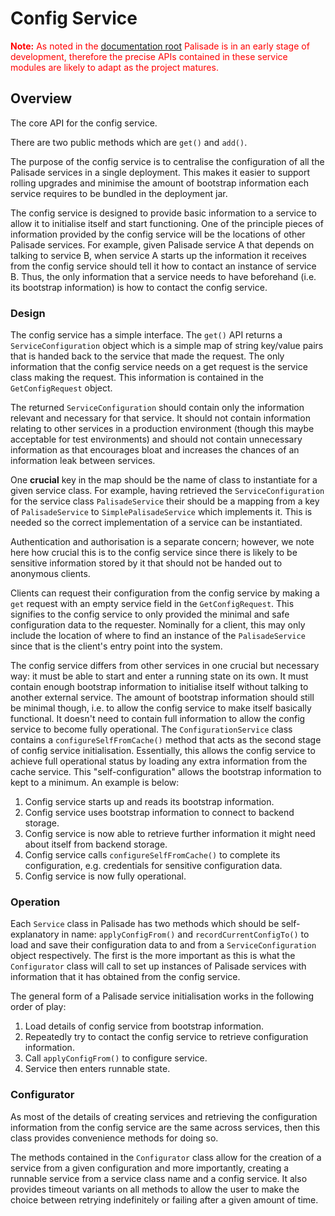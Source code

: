 # Config Service

<span style="color:red">**Note:** As noted in the [documentation root](../../README.md) Palisade is in an early stage of development, therefore the precise APIs contained in these service modules are likely to adapt as the project matures.</span>

## Overview

The core API for the config service.

There are two public methods which are `get()` and `add()`.

The purpose of the config service is to centralise the configuration of all the 
Palisade services in a single deployment. This makes it easier to support rolling 
upgrades and minimise the amount of bootstrap information each service requires 
to be bundled in the deployment jar.

The config service is designed to provide basic information to a service to allow it to initialise
itself and start functioning. One of the principle pieces of information provided by the config
service will be the locations of other Palisade services. For example, given Palisade service A
that depends on talking to service B, when service A starts up the information it receives from
the config service should tell it how to contact an instance of service B. Thus, the only information
that a service needs to have beforehand (i.e. its bootstrap information) is how to contact the
config service.

### Design

The config service has a simple interface. The `get()` API returns a `ServiceConfiguration` object
which is a simple map of string key/value pairs that is handed back to the service that made the request.
The only information that the config service needs on a get request is the service class making the
request. This information is contained in the `GetConfigRequest` object.

The returned `ServiceConfiguration` should contain only the information relevant and necessary for
that service. It should not contain information relating to other services in a production environment
(though this maybe acceptable for test environments) and should not contain unnecessary information
as that encourages bloat and increases the chances of an information leak between services.

One **crucial** key in the map should be the name of class to instantiate for a given service
class. For example, having retrieved the `ServiceConfiguration` for the service class `PalisadeService`
their should be a mapping from a key of `PalisadeService` to `SimplePalisadeService` which implements
it. This is needed so the correct implementation of a service can be instantiated.


Authentication and authorisation is a separate concern; however, we note here how crucial this is
to the config service since there is likely to be sensitive information stored by it that should
not be handed out to anonymous clients.

Clients can request their configuration from the config service by making a `get` request with
an empty service field in the `GetConfigRequest`. This signifies to the config service to only
provided the minimal and safe configuration data to the requester. Nominally for a client,
this may only include the location of where to find an instance of the `PalisadeService` since
that is the client's entry point into the system.

The config service differs from other services in one crucial but necessary way: it must be able
to start and enter a running state on its own. It must contain enough bootstrap information to
initialise itself without talking to another external service. The amount of bootstrap information
should still be minimal though, i.e. to allow the config service to make itself basically functional.
It doesn't need to contain full information to allow the config service to become fully operational.
The `ConfigurationService` class contains a `configureSelfFromCache()` method that acts as the second
stage of config service initialisation. Essentially, this allows the config service to achieve full
operational status by loading any extra information from the cache service. This "self-configuration"
allows the bootstrap information to kept to a minimum. An example is below:

1. Config service starts up and reads its bootstrap information.
2. Config service uses bootstrap information to connect to backend storage.
3. Config service is now able to retrieve further information it might need about itself from
backend  storage.
4. Config service calls `configureSelfFromCache()` to complete its configuration, e.g. credentials
for sensitive configuration data.
5. Config service is now fully operational.

### Operation

Each `Service` class in Palisade has two methods which should be self-explanatory in name:
`applyConfigFrom()` and `recordCurrentConfigTo()` to load and save their configuration data to and
from a `ServiceConfiguration` object respectively. The first is the more important as this is what
the `Configurator` class will call to set up instances of Palisade services with information that it
has obtained from the config service.

The general form of a Palisade service initialisation works in the following order of play:

1. Load details of config service from bootstrap information.
2. Repeatedly try to contact the config service to retrieve configuration information.
3. Call `applyConfigFrom()` to configure service.
4. Service then enters runnable state.

### Configurator

As most of the details of creating services and retrieving the configuration information from
the config service are the same across services, then this class provides convenience methods
for doing so.

The methods contained in the `Configurator` class allow for the creation of a service from a given
configuration and more importantly, creating a runnable service from a service class name and a
config service. It also provides timeout variants on all methods to allow the user to make the choice
between retrying indefinitely or failing after a given amount of time.
